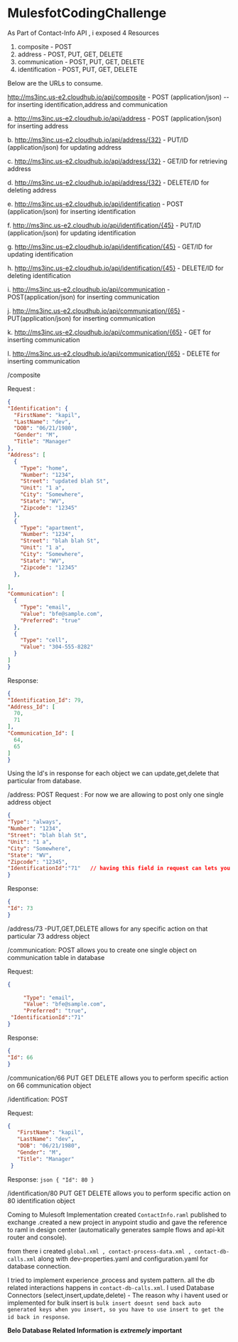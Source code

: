 # MulesfotCodingChallenge

As Part of Contact-Info API , i exposed 4 Resources 

1. composite - POST
2. address - POST, PUT, GET, DELETE
3. communication - POST,  PUT, GET, DELETE
4.  identification - POST, PUT,  GET, DELETE

Below are the URLs to consume.

  http://ms3inc.us-e2.cloudhub.io/api/composite - POST  (application/json) -- for inserting identification,address and communication
  
  a.  http://ms3inc.us-e2.cloudhub.io/api/address - POST  (application/json) for inserting address 
  
  b. http://ms3inc.us-e2.cloudhub.io/api/address/{32} - PUT/ID  (application/json) for updating address 
  
  c. http://ms3inc.us-e2.cloudhub.io/api/address/{32} - GET/ID   for retrieving address 
  
  d. http://ms3inc.us-e2.cloudhub.io/api/address/{32} - DELETE/ID  for deleting address 
  
  e. http://ms3inc.us-e2.cloudhub.io/api/identification - POST  (application/json) for inserting identification
  
  f. http://ms3inc.us-e2.cloudhub.io/api/identification/{45} - PUT/ID  (application/json) for updating identification
  
  g. http://ms3inc.us-e2.cloudhub.io/api/identification/{45} - GET/ID   for updating identification
  
  h. http://ms3inc.us-e2.cloudhub.io/api/identification/{45} - DELETE/ID for deleting identification
  
  i. http://ms3inc.us-e2.cloudhub.io/api/communication - POST(application/json) for inserting communication
  
  j. http://ms3inc.us-e2.cloudhub.io/api/communication/{65} - PUT(application/json) for inserting communication
  
  k. http://ms3inc.us-e2.cloudhub.io/api/communication/{65} - GET for inserting communication
  
  l. http://ms3inc.us-e2.cloudhub.io/api/communication/{65} - DELETE for inserting communication
  
  
  /composite 
  
  Request :
  ```json
  {
  "Identification": {
    "FirstName": "kapil",
    "LastName": "dev",
    "DOB": "06/21/1980",
    "Gender": "M",
    "Title": "Manager"
  },
  "Address": [
    {
      "Type": "home",
      "Number": "1234",
      "Street": "updated blah St",
      "Unit": "1 a",
      "City": "Somewhere",
      "State": "WV",
      "Zipcode": "12345"
    },
    {
      "Type": "apartment",
      "Number": "1234",
      "Street": "blah blah St",
      "Unit": "1 a",
      "City": "Somewhere",
      "State": "WV",
      "Zipcode": "12345"
    },
    
  ],
  "Communication": [
    {
      "Type": "email",
      "Value": "bfe@sample.com",
      "Preferred": "true"
    },
    {
      "Type": "cell",
      "Value": "304-555-8282"
    }
  ]
}
``` 
Response: 
  ```json
{
  "Identification_Id": 79,
  "Address_Id": [
    70,
    71
  ],
  "Communication_Id": [
    64,
    65
  ]
}
```

Using the Id's in response for each object we can update,get,delete that particular from database.

/address: POST
 Request : For now we are allowing to post only one single address object
   ```json
 {
  "Type": "always",
  "Number": "1234",
  "Street": "blah blah St",
  "Unit": "1 a",
  "City": "Somewhere",
  "State": "WV",
  "Zipcode": "12345",
  "IdentificationId":"71"   // having this field in request can lets you know to which identification it can be attached
}
```
Response: 
 ```json
{
"Id": 73
}
```
/address/73 -PUT,GET,DELETE allows for any specific action on that particular 73 address object




/communication: POST allows you to create one single object on communication table in database

Request:
 ```json
{
   
      "Type": "email",
      "Value": "bfe@sample.com",
      "Preferred": "true",
  "IdentificationId":"71"
}
  ```
  
  Response: 
   ```json
   {
"Id": 66
}
   ```
   
/communication/66 PUT  GET DELETE allows you to perform specific action on 66 communication object


/identification: POST

Request:
 ```json
 {
    "FirstName": "kapil",
    "LastName": "dev",
    "DOB": "06/21/1980",
    "Gender": "M",
    "Title": "Manager"
  }
   ```
   
   Response:
    ```json
    {
"Id": 80
}
      ```
   
   /identification/80 PUT  GET DELETE allows you to perform specific action on 80 identification object
 
Coming to Mulesoft Implementation created `ContactInfo.raml` published to exchange .created a new project in anypoint studio and gave the reference to raml in design center (automatically generates sample flows and api-kit router and console).

from there i created  `global.xml , contact-process-data.xml , contact-db-calls.xml` along with dev-properties.yaml and configuration.yaml for database connection.


I tried to implement experience ,process and system pattern. all the db related interactions happens in `contact-db-calls.xml`. I used Database Connectors (select,insert,update,delete) - The reason why i havent used or implemented for bulk insert is `bulk insert doesnt send back auto generated keys when you insert, so you have to use insert to get the id back in response`.

**Belo Database Related Information is _extremely_ important**
